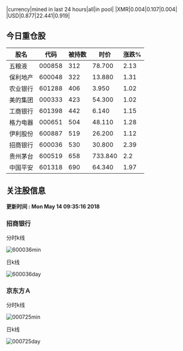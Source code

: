 |currency|mined in last 24 hours|all|in pool|
|XMR|0.004|0.107|0.004|
|USD|0.877|22.441|0.919|

## 今日重仓股 

|股名|代码|被持数|时价|涨跌%|
|---|---|---|---|---|
|五粮液|000858|312|78.700|2.13|
|保利地产|600048|322|13.880|1.31|
|农业银行|601288|406|3.950|1.02|
|美的集团|000333|423|54.300|1.02|
|工商银行|601398|442|6.140|1.15|
|格力电器|000651|504|48.110|1.28|
|伊利股份|600887|519|26.200|1.12|
|招商银行|600036|530|30.800|2.39|
|贵州茅台|600519|658|733.840|2.2|
|中国平安|601318|690|64.340|1.97|

## 关注股信息
**更新时间 : Mon May 14 09:35:16 2018**
### 招商银行 
分时k线

![600036min](http://image.sinajs.cn/newchart/min/n/sh600036.gif)

日k线

![600036day](http://image.sinajs.cn/newchart/daily/n/sh600036.gif)

### 京东方Ａ 
分时k线

![000725min](http://image.sinajs.cn/newchart/min/n/sz000725.gif)

日k线

![000725day](http://image.sinajs.cn/newchart/daily/n/sz000725.gif)
